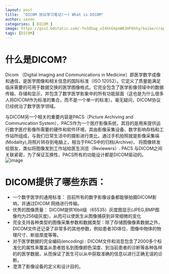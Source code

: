 ```yaml
---
layout: post
title:  "DICOM 协议学习笔记(一) What is DICOM"
author: seven
categories: [ DICOM ]
image: https://gss2.bdstatic.com/-fo3dSag_xI4khGkpoWK1HF6hhy/baike/crop%3D0%2C126%2C745%2C492%3Bc0%3Dbaike92%2C5%2C5%2C92%2C30/sign=4c85803204f431ada89d19797606809e/2934349b033b5bb537d8455e3ed3d539b600bc07.jpg
tags: [DICOM]
---
```

# 什么是DICOM?

Dicom （Digital Imaging and Communications in Medicine）即医学数字成像和通信，是医学图像和相关信息的国际标准（ISO 12052）。它定义了质量能满足临床需要的可用于数据交换的医学图像格式。它完全包含了医学影像领域中的数据传输、存储和显示，并包含了数字医学影象中的所有功能层面（这也是为什么很多人将DICOM作为标准的集合，而不是一个单一的标准）。毫无疑问，DICOM协议已经统治了数字医学领域。

与DICOM另一个相关的重要内容是PACS（Picture Archiving and Communication System），PACS作为一个医疗影像系统，其目的是用来提供运行数字医疗影像所需要的硬件和软件环境，其由影像采集设备、数字影响存档和工作站所组成，与我们日常生活中的摄影进行类比，通过手机拍照就是影像采集端(Modality),将照片转存到电脑上，相当于PACS中的归档(Archive)， 将图像转发给朋友，类似将图像发到工作站给医生浏览（Reviewers）. PACS 与DICOM之间关联紧密，为了保证互换性，PACS所有的功能设计都是DICOM驱动的。
![image](https://upload-images.jianshu.io/upload_images/8924350-1c06fc2c594fe4ad.png?imageMogr2/auto-orient/strip%7CimageView2/2/w/1240)
# DICOM提供了哪些东西：

- 一个数字医学的通用标准： 目前所有的数字影像设备都能够拍摄DICOM影响，并通过DICOM 网络进行传输。
- 优秀的图像质量： DICOM提供16bit级（65535）灰度图显示(JPEG,BMP图像均为256级灰度)，从而可以使医生从图像捕获到非常细微的变化
- 完全支持各种类型的图像采集参数和数据类型：除了存储图像像素数据之外，DICOM文件还记录了非常多的其他参数，例如患者3D体位、图像中物体的物理尺寸、断层厚度等等。
- 对于医学数据的完全编码(encoding) : DICOM文件和消息包含了2000多个标准化的属性来覆盖从患者姓名到图像颜色深度、到当前患者的诊断等各种各样的的医学数据，从而保证了医生可以从中获取准确的信息以进行正确无误的诊断。
- 澄清了影像设备的定义和设计目的。
